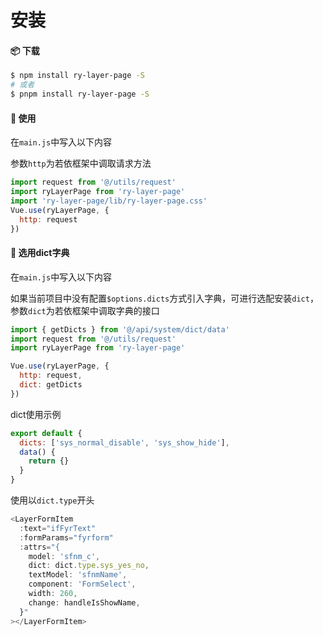 # 安装

#### 📦 下载

```sh
$ npm install ry-layer-page -S
# 或者
$ pnpm install ry-layer-page -S
```

#### 🔨 使用

在`main.js`中写入以下内容

参数`http`为若依框架中调取请求方法

```js
import request from '@/utils/request'
import ryLayerPage from 'ry-layer-page'
import 'ry-layer-page/lib/ry-layer-page.css'
Vue.use(ryLayerPage, {
  http: request
})
```

#### 🎨 选用dict字典

在`main.js`中写入以下内容

如果当前项目中没有配置`$options.dicts`方式引入字典，可进行选配安装`dict`，参数`dict`为若依框架中调取字典的接口

```js
import { getDicts } from '@/api/system/dict/data'
import request from '@/utils/request'
import ryLayerPage from 'ry-layer-page'

Vue.use(ryLayerPage, {
  http: request,
  dict: getDicts
})
```

dict使用示例

```js
export default {
  dicts: ['sys_normal_disable', 'sys_show_hide'],
  data() {
    return {}
  }
}
```

使用以`dict.type`开头

```js
<LayerFormItem
  :text="ifFyrText"
  :formParams="fyrform"
  :attrs="{
    model: 'sfnm_c',
    dict: dict.type.sys_yes_no,
    textModel: 'sfnmName',
    component: 'FormSelect',
    width: 260,
    change: handleIsShowName,
  }"
></LayerFormItem>
```
